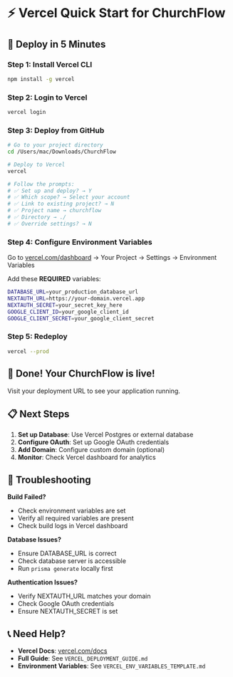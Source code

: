 # ⚡ Vercel Quick Start for ChurchFlow

## 🚀 Deploy in 5 Minutes

### Step 1: Install Vercel CLI
```bash
npm install -g vercel
```

### Step 2: Login to Vercel
```bash
vercel login
```

### Step 3: Deploy from GitHub
```bash
# Go to your project directory
cd /Users/mac/Downloads/ChurchFlow

# Deploy to Vercel
vercel

# Follow the prompts:
# ✅ Set up and deploy? → Y
# ✅ Which scope? → Select your account
# ✅ Link to existing project? → N
# ✅ Project name → churchflow
# ✅ Directory → ./
# ✅ Override settings? → N
```

### Step 4: Configure Environment Variables

Go to [vercel.com/dashboard](https://vercel.com/dashboard) → Your Project → Settings → Environment Variables

Add these **REQUIRED** variables:

```bash
DATABASE_URL=your_production_database_url
NEXTAUTH_URL=https://your-domain.vercel.app
NEXTAUTH_SECRET=your_secret_key_here
GOOGLE_CLIENT_ID=your_google_client_id
GOOGLE_CLIENT_SECRET=your_google_client_secret
```

### Step 5: Redeploy
```bash
vercel --prod
```

## 🎉 Done! Your ChurchFlow is live!

Visit your deployment URL to see your application running.

## 📋 Next Steps

1. **Set up Database**: Use Vercel Postgres or external database
2. **Configure OAuth**: Set up Google OAuth credentials
3. **Add Domain**: Configure custom domain (optional)
4. **Monitor**: Check Vercel dashboard for analytics

## 🔧 Troubleshooting

**Build Failed?**
- Check environment variables are set
- Verify all required variables are present
- Check build logs in Vercel dashboard

**Database Issues?**
- Ensure DATABASE_URL is correct
- Check database server is accessible
- Run `prisma generate` locally first

**Authentication Issues?**
- Verify NEXTAUTH_URL matches your domain
- Check Google OAuth credentials
- Ensure NEXTAUTH_SECRET is set

## 📞 Need Help?

- **Vercel Docs**: [vercel.com/docs](https://vercel.com/docs)
- **Full Guide**: See `VERCEL_DEPLOYMENT_GUIDE.md`
- **Environment Variables**: See `VERCEL_ENV_VARIABLES_TEMPLATE.md`




